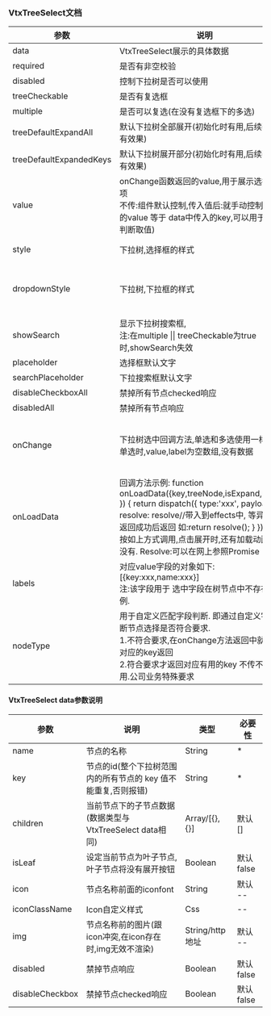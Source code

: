 ### VtxTreeSelect文档


| **参数**                | **说明**| **类型**   | **默认值**    |
|--------------|-----------------------|-----------------------|-------------------------|
| data                    | VtxTreeSelect展示的具体数据                                                                                                                                                                                                                                                          | Array/[{},{}]                                                                                                                                             | \*                                   |
| required                | 是否有非空校验                                                                                                                                                                                                                                                                       | Boolean                                                                                                                                                   |                                      |
| disabled                | 控制下拉树是否可以使用                                                                                                                                                                                                                                                               | Boolean                                                                                                                                                   | False                                |
| treeCheckable           | 是否有复选框                                                                                                                                                                                                                                                                         | Boolean                                                                                                                                                   | False                                |
| multiple                | 是否可以复选(在没有复选框下的多选)                                                                                                                                                                                                                                                   | Boolean                                                                                                                                                   | False                                |
| treeDefaultExpandAll    | 默认下拉树全部展开(初始化时有用,后续改变没有效果)                                                                                                                                                                                                                                    | Boolean                                                                                                                                                   | False                                |
| treeDefaultExpandedKeys | 默认下拉树展开部分(初始化时有用,后续改变没有效果)                                                                                                                                                                                                                                    | String[]                                                                                                                                                  | \--                                  |
| value                   | onChange函数返回的value,用于展示选择的选项<br/>不传:组件默认控制,传入值后:就手动控制(这边的value 等于 data中传入的key,可以用于后面的判断取值)                                                                                                                                             | Array[String] <br/>例:[' value', value]                                                                                                                                            | \--                                  |
| style                   | 下拉树,选择框的样式                                                                                                                                                                                                                                                                  | Object <br/>例:{height:30}                                                                                                                                     | { width: 300 }                       |
| dropdownStyle           | 下拉树,下拉框的样式                                                                                                                                                                                                                                                                  | Object <br/>例:{height:30}                                                                                                                                     | { maxHeight: 400, overflow: 'auto' } |
| showSearch              | 显示下拉树搜索框,  <br/>  注:在multiple \|\| treeCheckable为true时,showSearch失效 | Boolean                                                                                                                                                   | False                                |
| placeholder             | 选择框默认文字                                                                                                                                                                                                                                                                       | String                                                                                                                                                    | \--                                  |
| searchPlaceholder       | 下拉搜索框默认文字                                                                                                                                                                                                                                                                   | String                                                                                                                                                    | \--                                  |
| disableCheckboxAll      | 禁掉所有节点checked响应                                                                                                                                                                                                                                                              | Boolean                                                                                                                                                   | False                                |
| disabledAll             | 禁掉所有节点响应                                                                                                                                                                                                                                                                     | Boolean                                                                                                                                                   | False                                |
| onChange                | 下拉树选中回调方法,单选和多选使用一样方法,<br/>  单选时,value,label为空数组,没有数据 | Function({allValue,allLabel,value,label})  <br/>allValue,allLabel:返回所有的value和label    <br/>value,label: 返回不含有disabled和disableCheckbox为true的数据value和label       | \--                                  |
| onLoadData              | 回调方法示例: function onLoadData({key,treeNode,isExpand,resolve }) { return dispatch({ type:'xxx', payload: { resolve: resolve//带入到effects中, 等异步数据返回成功后返回 如:return resolve(); } }) } <br/>按如上方式调用,点击展开时,还有加载动画,否则没有. Resolve:可以在网上参照Promise                                                                                    | Funciton({key,treeNode,isExpand,resolve }) <br/> key:操作的对应节点key   <br/>  treeNode: 操作的对应节数据  <br/>resolve: Promise方法的返回使用方式如说明                                                                                      | \--                                  |
| labels                  | 对应value字段的对象如下:     [{key:xxx,name:xxx}] <br/> 注:该字段用于 选中字段在树节点中不存在的案例.         | Array[object]                                                                                                                                             | []                                   |
| nodeType                | 用于自定义匹配字段判断.    即通过自定义字段判断节点选择是否符合要求.<br/> 1.不符合要求,在onChange方法返回中就不会有对应的key返回<br/>2.符合要求才返回对应有用的key 不传不影响使用.公司业务特殊要求                                                                                                                                                                                                                                                    | 数据格式如下: { type: 'nodeType', values: ['car','dept',...] }                                                                                            | \--                                  |

#### VtxTreeSelect data参数说明

| **参数**        | **说明**                                                       | **类型**        | **必要性** |
|-----------------|----------------------------------------------------------------|-----------------|------------|
| name            | 节点的名称                                                     | String          | \*         |
| key             | 节点的id(整个下拉树范围内的所有节点的 key 值不能重复,否则报错) | String          | \*         |
| children        | 当前节点下的子节点数据(数据类型与VtxTreeSelect data相同)       | Array/[{},{}]   | 默认[]     |
| isLeaf          | 设定当前节点为叶子节点,叶子节点将没有展开按钮                  | Boolean         | 默认false  |
| icon            | 节点名称前面的iconfont                                         | String          | 默认 --    |
| iconClassName   | Icon自定义样式                                                 | Css             | \--        |
| img             | 节点名称前的图片(跟icon冲突,在icon存在时,img无效不渲染)        | String/http地址 | 默认 --    |
| disabled        | 禁掉节点响应                                                   | Boolean         | 默认false  |
| disableCheckbox | 禁掉节点checked响应                                            | Boolean         | 默认false  |
